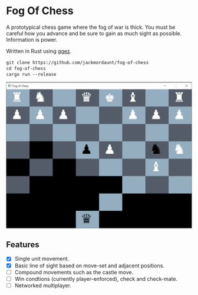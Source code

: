 # Fog Of Chess

A prototypical chess game where the fog of war is thick.
You must be careful how you advance and be sure to gain as much sight as possible.
Information is power.

Written in Rust using [ggez](https://github.com/ggez/ggez).

```
git clone https://github.com/jackmordaunt/fog-of-chess
cd fog-of-chess
cargo run --release
```

![fog of chess](doc/fog_of_chess.png)

## Features

- [x] Single unit movement.
- [x] Basic line of sight based on move-set and adjacent positions.
- [ ] Compound movements such as the castle move.
- [ ] Win condtions (currently player-enforced), check and check-mate.
- [ ] Networked multiplayer.
